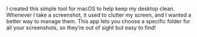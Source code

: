 I created this simple tool for macOS to help keep my desktop clean. Whenever I take a screenshot, it used to clutter my screen, and I wanted a better way to manage them. This app lets you choose a specific folder for all your screenshots, so they’re out of sight but easy to find!
